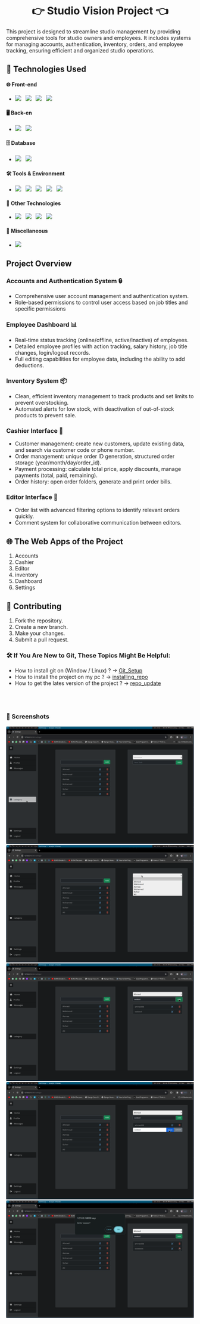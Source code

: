 <h1 align="center">👉 Studio Vision Project 👈</h1>
This project is designed to streamline studio management by providing comprehensive tools for studio owners and employees. It includes systems for managing accounts, authentication, inventory, orders, and employee tracking, ensuring efficient and organized studio operations.


## 🚀 Technologies Used

#### 🌐 Front-end
- <img src="https://img.shields.io/badge/Language-HTML-%23e34f26"> &nbsp; <img src="https://img.shields.io/badge/Language-CSS-%23002561">  &nbsp; <img src="https://img.shields.io/badge/Language-JavaScript-yellow">  &nbsp; <img src="https://img.shields.io/badge/Framework-Bootstrap-%23563d7c">

#### 🖥️ Back-en
- <img src="https://img.shields.io/badge/Language-Python-%234584b6">  &nbsp; <img src="https://img.shields.io/badge/Framework-Django-%23092e20">

#### 🗄️ Database
- <img src="https://img.shields.io/badge/Database-MySQL-%2300758f">  &nbsp; <img src="https://img.shields.io/badge/Database-PostgreSQL-%23336791">

#### 🛠️ Tools & Environment
- <img src="https://img.shields.io/badge/Tools-Git-%23c9510c">  &nbsp; <img src="https://img.shields.io/badge/Tools-VS%20Code-%2314acf2">  &nbsp; <img src="https://img.shields.io/badge/OS-Arch%20Linux-blue">  &nbsp; <img src="https://img.shields.io/badge/OS-Windows-blueviolet">  &nbsp; <img src="https://img.shields.io/badge/Containerization-Docker-blue">

#### 🔧 Other Technologies
- <img src="https://img.shields.io/badge/Tailwind%20CSS-blue">  &nbsp; <img src="https://img.shields.io/badge/HTMX-%23e34f26">  &nbsp; <img src="https://img.shields.io/badge/Hyperscript-orange">  &nbsp; <img src="https://img.shields.io/badge/Alpine.js-green">

#### 🤖 Miscellaneous
- <img src="https://img.shields.io/badge/ChatGPT-blue">

## Project Overview

### Accounts and Authentication System 🔒
- Comprehensive user account management and authentication system.
- Role-based permissions to control user access based on job titles and specific permissions

### Employee Dashboard 📊
- Real-time status tracking (online/offline, active/inactive) of employees.
- Detailed employee profiles with action tracking, salary history, job title changes, login/logout records.
- Full editing capabilities for employee data, including the ability to add deductions.

### Inventory System 📦
- Clean, efficient inventory management to track products and set limits to prevent overstocking.
- Automated alerts for low stock, with deactivation of out-of-stock products to prevent sale.
  
### Cashier Interface 🛒
- Customer management: create new customers, update existing data, and search via customer code or phone number.
- Order management: unique order ID generation, structured order storage (year/month/day/order_id).
- Payment processing: calculate total price, apply discounts, manage payments (total, paid, remaining).
- Order history: open order folders, generate and print order bills.

### Editor Interface 📝
- Order list with advanced filtering options to identify relevant orders quickly.
- Comment system for collaborative communication between editors.

## 🌐 The Web Apps of the Project
1. Accounts
2. Cashier
3. Editor
4. inventory
5. Dashboard
6. Settings

## 🤝 Contributing 
1. Fork the repository.
2. Create a new branch.
3. Make your changes.
4. Submit a pull request.

### 🛠 If You Are New to Git, These Topics Might Be Helpful:
- How to install git on (Window / Linux) ? 
    -> [Git_Setup](needs/Git_setup.md)
- How to install the project on my pc ?
    -> [installing_repo](needs/installing-repo.md)
- How to get the lates version of the project ?
    -> [repo_update](needs/repo-update.md)

<br><br>

### 📸 Screenshots
![ScreenShot](./images/23-Mar/screen_01.png)
![ScreenShot](./images/23-Mar/screen_02.png)
![ScreenShot](./images/23-Mar/screen_03.png)
![ScreenShot](./images/23-Mar/screen_04.png)
![ScreenShot](./images/23-Mar/screen_05.png)
